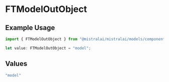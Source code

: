 # FTModelOutObject

## Example Usage

```typescript
import { FTModelOutObject } from "@mistralai/mistralai/models/components";

let value: FTModelOutObject = "model";
```

## Values

```typescript
"model"
```
